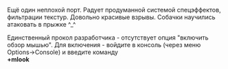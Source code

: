 Ещё один неплохой порт. Радует продуманной системой спецэффектов, фильтрации текстур. Довольно красивые взрывы. Собачки научились атаковать в прыжке ^\_^  
  
Единственный прокол разработчика - отсутствует опция "включить обзор мышью". Для включения - войдите в консоль (через меню Options->Console) и введите команду  
**+mlook**
